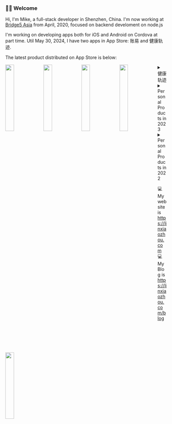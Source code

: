 ### 🎉🎉 Welcome

Hi, I'm Mike, a full-stack developer in Shenzhen, China. I'm now working at [Bridge5 Asia](https://github.com/bridge5) from April, 2020, focused on backend develoment on node.js

I'm working on developing apps both for iOS and Android on Cordova at part time. Util May 30, 2024, I have two apps in App Store: 账易 and 健康轨迹.

The latest product distributed on App Store is below:

<div>
<img align="left" width="23%" src="https://github.com/KKDestiny/KKDestiny/assets/13687360/65113ed4-eb14-4549-a112-cc4276196690">
<img align="left" width="23%" src="https://github.com/KKDestiny/KKDestiny/assets/13687360/dca7dc48-318d-46e3-a48d-5b6af5c1118f">
<img align="left" width="23%" src="https://github.com/KKDestiny/KKDestiny/assets/13687360/09b2e3d6-cd32-4ec3-bce2-2c199671d0cf">
<img align="left" width="23%" src="https://github.com/KKDestiny/KKDestiny/assets/13687360/711cd943-59b1-400c-9411-751de6c7db1b">
<img align="left" width="23%" src="https://github.com/KKDestiny/KKDestiny/assets/13687360/e95a6ec5-b774-4cca-ad2d-d28b99b2aa4c">
</div>

<details>
  <summary>健康轨迹</summary>
<img align="left" width="22%" src="https://github.com/KKDestiny/KKDestiny/assets/13687360/65113ed4-eb14-4549-a112-cc4276196690">
<img align="left" width="22%" src="https://github.com/KKDestiny/KKDestiny/assets/13687360/dca7dc48-318d-46e3-a48d-5b6af5c1118f">
<img align="left" width="22%" src="https://github.com/KKDestiny/KKDestiny/assets/13687360/09b2e3d6-cd32-4ec3-bce2-2c199671d0cf">
<img align="left" width="22%" src="https://github.com/KKDestiny/KKDestiny/assets/13687360/711cd943-59b1-400c-9411-751de6c7db1b">
<img align="left" width="22%" src="https://github.com/KKDestiny/KKDestiny/assets/13687360/784a1542-2b4b-41da-8902-0b7f7e02fff7">
<img align="left" width="22%" src="https://github.com/KKDestiny/KKDestiny/assets/13687360/fc1a3651-9ba4-4413-87bd-1510ab26c0fb">

<img align="left" width="22%" src="https://github.com/KKDestiny/KKDestiny/assets/13687360/02872dd4-645a-4628-a19d-3fd698f58c66">
<img align="left" width="22%" src="https://github.com/KKDestiny/KKDestiny/assets/13687360/21772320-ec68-490e-a431-c37964af5c7a">
<img align="left" width="22%" src="https://github.com/KKDestiny/KKDestiny/assets/13687360/b6792272-316f-4c8d-9c3b-6c2bdf0de15e">
<img align="left" width="22%" src="https://github.com/KKDestiny/KKDestiny/assets/13687360/b722ef4a-aaa5-491d-85cf-780ff69c2b08">
<img align="left" width="22%" src="https://github.com/KKDestiny/KKDestiny/assets/13687360/baff4e0f-be46-411a-b203-d3d7ac46e32f">
<img align="left" width="22%" src="https://github.com/KKDestiny/KKDestiny/assets/13687360/e95a6ec5-b774-4cca-ad2d-d28b99b2aa4c">

</details>

<details>
  <summary>Personal Products in 2023</summary>

I have some personal products developing at part time as below.

<img align="left" width="22%" src="https://github.com/KKDestiny/KKDestiny/assets/13687360/b2f933b7-0b09-4458-80b9-26ba53651f59">
<img align="left" width="22%" src="https://github.com/KKDestiny/KKDestiny/assets/13687360/6c207338-935a-4811-8fd0-ac5e8d04711e">
<img align="left" width="22%" src="https://github.com/KKDestiny/KKDestiny/assets/13687360/578d6308-1868-4d5c-a1c7-72f4c9aa5e2a">
<img width="22%" src="https://github.com/KKDestiny/KKDestiny/assets/13687360/5653304e-8229-4466-b252-df639d7757b0">


<img align="left" width="22%" src="https://github.com/KKDestiny/KKDestiny/assets/13687360/1c194ded-435d-4895-8ba5-57b69ecb101d">
<img align="left" width="22%" src="https://github.com/KKDestiny/KKDestiny/assets/13687360/f476111f-85fe-452a-83cf-e28161e48ec7">
<img align="left" width="22%" src="https://github.com/KKDestiny/KKDestiny/assets/13687360/2c551b27-490e-470b-841c-a02fdd4f96e7">
<img width="22%" src="https://github.com/KKDestiny/KKDestiny/assets/13687360/4ead71de-75b4-4bae-a09e-d36fcbf3bfa6">

</details>


<details>
  <summary>Personal Products in 2022</summary>

I believe softwares can give us lots of conveniences in work and life and save my time, that's why I developed apps or websites in needed. Last year, with my wife pregnant and then the birth of my son, I have finished some apps:

[<img align="left" width="22%" src="https://user-images.githubusercontent.com/13687360/191050645-0fdf2a23-f737-4d9e-b099-aec3412affb4.png">](https://github.com/KKDestiny/KKDestiny/blob/main/babycare.md)
[<img align="left" width="22%" src="https://user-images.githubusercontent.com/13687360/191050183-1768b177-e7ed-489c-a3e6-97fc96cfb02b.png">](https://github.com/KKDestiny/KKDestiny/blob/main/task-junkman.md)
[<img align="left" width="22%" src="https://user-images.githubusercontent.com/13687360/191051372-11c533f0-bce8-440e-a3e7-9a71c73fc3fe.png">](https://github.com/KKDestiny/KKDestiny/blob/main/lonely-island-note.md)
[<img  width="22%" src="https://user-images.githubusercontent.com/13687360/191052154-072eab1c-459a-4ff9-93d9-b963e2c10325.png">](https://github.com/KKDestiny/KKDestiny/blob/main/better-pregnancy.md)


- <img height="20" src="https://user-images.githubusercontent.com/13687360/191022438-c2ee3713-d5b0-461a-a62d-8446c1058359.png"> **Babycare(宝护)**：*A tool for newborn's parents. Can help to estimate next feeding and changing diaper of the baby*. [README](https://github.com/KKDestiny/KKDestiny/blob/main/babycare.md)
- <img height="20" src="https://user-images.githubusercontent.com/13687360/191022642-0e681131-c574-4430-a5a9-7cfae7c53df6.png"> **Task Junkman(拾者)**：*A task manager based on PDCA. A github plugin is built-in this app*. More information will be updated soon(I hope so😄).
- <img height="20" src="https://user-images.githubusercontent.com/13687360/191022568-9394e957-7cc5-43cd-824a-23e0d1882d1e.png"> **Lonely Island Note(孤岛笔记)**：*A note app based on markdown. I offer a watch board based on any article you created. Also, a onelib(my personal knowledge sharing website) plugin is built-in this app*. This app will be shared later.
- <img height="20" src="https://user-images.githubusercontent.com/13687360/191024082-32ae9ef8-9692-4a4b-a107-05a08e81a6ca.png"> **Better Pregnancy(好孕)**：*You will get many medical reports after pregnancy since you will go to hospital almost every month. So I make this app to manage all reports. Weight and blood pressure shoule be monitored strictly, so this app does*. This app will be shared later as well.

</details>


💻 My website is https://linxiaozhou.com
<br>
💻 My Blog is https://linxiaozhou.com/blog



